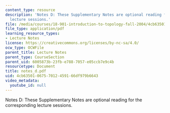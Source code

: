 ```yaml
---
content_type: resource
description: 'Notes D: These Supplementary Notes are optional reading for the corresponding
  lecture sessions.'
file: /media/courses/18-901-introduction-to-topology-fall-2004/4cb6350106757012459166df979b6643_notes_d.pdf
file_type: application/pdf
learning_resource_types:
- Lecture Notes
license: https://creativecommons.org/licenses/by-nc-sa/4.0/
ocw_type: OCWFile
parent_title: Lecture Notes
parent_type: CourseSection
parent_uid: 6005873b-23fb-e788-7057-e05ccb7e9c4b
resourcetype: Document
title: notes_d.pdf
uid: 4cb63501-0675-7012-4591-66df979b6643
video_metadata:
  youtube_id: null
---
```

Notes D: These Supplementary Notes are optional reading for the corresponding lecture sessions.